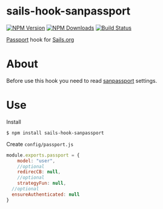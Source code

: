 # sails-hook-sanpassport

  [![NPM Version][npm-image]][npm-url]
  [![NPM Downloads][downloads-image]][downloads-url]
  [![Build Status](https://travis-ci.org/sanjorgek/sails-hook-sanpassport.svg?branch=master)](https://travis-ci.org/sanjorgek/sails-hook-sanpassport)
  
[Passport](https://www.npmjs.com/package/passport) hook for [Sails.org](http://sailsjs.org/)

# About
Before use this hook you need to read [sanpassport](https://www.npmjs.com/package/sanpassport) settings.

# Use
Install
	
	$ npm install sails-hook-sanpassport

Create `config/passport.js`
~~~js
module.exports.passport = {
	model: "user",
	//optional
	redirecCB: null,
	//optional
	strategyFun: null,
  //optional
  ensureAuthenticated: null
}
~~~

[npm-image]: https://img.shields.io/npm/v/sails-hook-sanpassport.svg
[npm-url]: https://npmjs.org/package/sails-hook-sanpassport
[downloads-image]: https://img.shields.io/npm/dm/sails-hook-sanpassport.svg
[downloads-url]: https://npmjs.org/package/sails-hook-sanpassport
